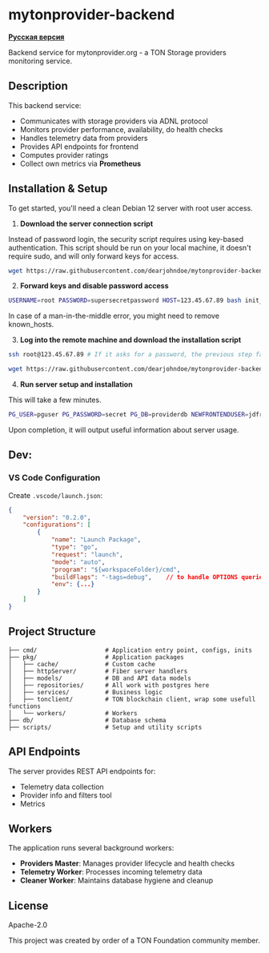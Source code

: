 # mytonprovider-backend

**[Русская версия](README.ru.md)**

Backend service for mytonprovider.org - a TON Storage providers monitoring service.

## Description

This backend service:
- Communicates with storage providers via ADNL protocol
- Monitors provider performance, availability, do health checks
- Handles telemetry data from providers
- Provides API endpoints for frontend
- Computes provider ratings
- Collect own metrics via **Prometheus**

## Installation & Setup

To get started, you'll need a clean Debian 12 server with root user access.

1. **Download the server connection script**

Instead of password login, the security script requires using key-based authentication. This script should be run on your local machine, it doesn't require sudo, and will only forward keys for access.

```bash
wget https://raw.githubusercontent.com/dearjohndoe/mytonprovider-backend/refs/heads/master/scripts/init_server_connection.sh
```

2. **Forward keys and disable password access**

```bash
USERNAME=root PASSWORD=supersecretpassword HOST=123.45.67.89 bash init_server_connection.sh
```

In case of a man-in-the-middle error, you might need to remove known_hosts.

3. **Log into the remote machine and download the installation script**

```bash
ssh root@123.45.67.89 # If it asks for a password, the previous step failed.

wget https://raw.githubusercontent.com/dearjohndoe/mytonprovider-backend/refs/heads/master/scripts/setup_server.sh
```

4. **Run server setup and installation**

This will take a few minutes.

```bash
PG_USER=pguser PG_PASSWORD=secret PG_DB=providerdb NEWFRONTENDUSER=jdfront NEWSUDOUSER=johndoe NEWUSER_PASSWORD=newsecurepassword bash ./setup_server.sh
```

Upon completion, it will output useful information about server usage.

## Dev:
### VS Code Configuration
Create `.vscode/launch.json`:
```json
{
    "version": "0.2.0",
    "configurations": [
        {
            "name": "Launch Package",
            "type": "go",
            "request": "launch",
            "mode": "auto",
            "program": "${workspaceFolder}/cmd",
            "buildFlags": "-tags=debug",    // to handle OPTIONS queries without nginx when dev
            "env": {...}
        }
    ]
}
```

## Project Structure

```
├── cmd/                   # Application entry point, configs, inits
├── pkg/                   # Application packages
│   ├── cache/             # Custom cache
│   ├── httpServer/        # Fiber server handlers
│   ├── models/            # DB and API data models
│   ├── repositories/      # All work with postgres here
│   ├── services/          # Business logic
│   ├── tonclient/         # TON blockchain client, wrap some usefull functions
│   └── workers/           # Workers
├── db/                    # Database schema
├── scripts/               # Setup and utility scripts
```

## API Endpoints

The server provides REST API endpoints for:
- Telemetry data collection
- Provider info and filters tool
- Metrics

## Workers

The application runs several background workers:
- **Providers Master**: Manages provider lifecycle and health checks
- **Telemetry Worker**: Processes incoming telemetry data
- **Cleaner Worker**: Maintains database hygiene and cleanup

## License
 
Apache-2.0



This project was created by order of a TON Foundation community member.
